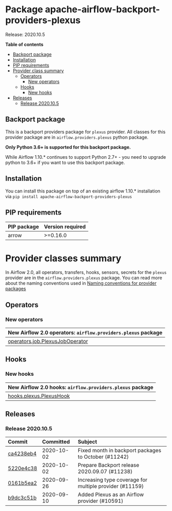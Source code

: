 <!--
 Licensed to the Apache Software Foundation (ASF) under one
 or more contributor license agreements.  See the NOTICE file
 distributed with this work for additional information
 regarding copyright ownership.  The ASF licenses this file
 to you under the Apache License, Version 2.0 (the
 "License"); you may not use this file except in compliance
 with the License.  You may obtain a copy of the License at

   http://www.apache.org/licenses/LICENSE-2.0

 Unless required by applicable law or agreed to in writing,
 software distributed under the License is distributed on an
 "AS IS" BASIS, WITHOUT WARRANTIES OR CONDITIONS OF ANY
 KIND, either express or implied.  See the License for the
 specific language governing permissions and limitations
 under the License.
 -->


# Package apache-airflow-backport-providers-plexus

Release: 2020.10.5

**Table of contents**

- [Backport package](#backport-package)
- [Installation](#installation)
- [PIP requirements](#pip-requirements)
- [Provider class summary](#provider-classes-summary)
    - [Operators](#operators)
        - [New operators](#new-operators)
    - [Hooks](#hooks)
        - [New hooks](#new-hooks)
- [Releases](#releases)
    - [Release 2020.10.5](#release-2020105)

## Backport package

This is a backport providers package for `plexus` provider. All classes for this provider package
are in `airflow.providers.plexus` python package.

**Only Python 3.6+ is supported for this backport package.**

While Airflow 1.10.* continues to support Python 2.7+ - you need to upgrade python to 3.6+ if you
want to use this backport package.



## Installation

You can install this package on top of an existing airflow 1.10.* installation via
`pip install apache-airflow-backport-providers-plexus`

## PIP requirements

| PIP package   | Version required   |
|:--------------|:-------------------|
| arrow         | &gt;=0.16.0           |

# Provider classes summary

In Airflow 2.0, all operators, transfers, hooks, sensors, secrets for the `plexus` provider
are in the `airflow.providers.plexus` package. You can read more about the naming conventions used
in [Naming conventions for provider packages](https://github.com/apache/airflow/blob/master/CONTRIBUTING.rst#naming-conventions-for-provider-packages)


## Operators


### New operators

| New Airflow 2.0 operators: `airflow.providers.plexus` package                                                              |
|:---------------------------------------------------------------------------------------------------------------------------|
| [operators.job.PlexusJobOperator](https://github.com/apache/airflow/blob/master/airflow/providers/plexus/operators/job.py) |



## Hooks


### New hooks

| New Airflow 2.0 hooks: `airflow.providers.plexus` package                                                         |
|:------------------------------------------------------------------------------------------------------------------|
| [hooks.plexus.PlexusHook](https://github.com/apache/airflow/blob/master/airflow/providers/plexus/hooks/plexus.py) |




## Releases

### Release 2020.10.5

| Commit                                                                                         | Committed   | Subject                                                 |
|:-----------------------------------------------------------------------------------------------|:------------|:--------------------------------------------------------|
| [ca4238eb4](https://github.com/apache/airflow/commit/ca4238eb4d9a2aef70eb641343f59ee706d27d13) | 2020-10-02  | Fixed month in backport packages to October (#11242)    |
| [5220e4c38](https://github.com/apache/airflow/commit/5220e4c3848a2d2c81c266ef939709df9ce581c5) | 2020-10-02  | Prepare Backport release 2020.09.07 (#11238)            |
| [0161b5ea2](https://github.com/apache/airflow/commit/0161b5ea2b805d62a0317e5cab6f797b92c8abf1) | 2020-09-26  | Increasing type coverage for multiple provider (#11159) |
| [b9dc3c51b](https://github.com/apache/airflow/commit/b9dc3c51ba2cba1c61d327488cecf2623d6445b3) | 2020-09-10  | Added Plexus as an Airflow provider (#10591)            |
